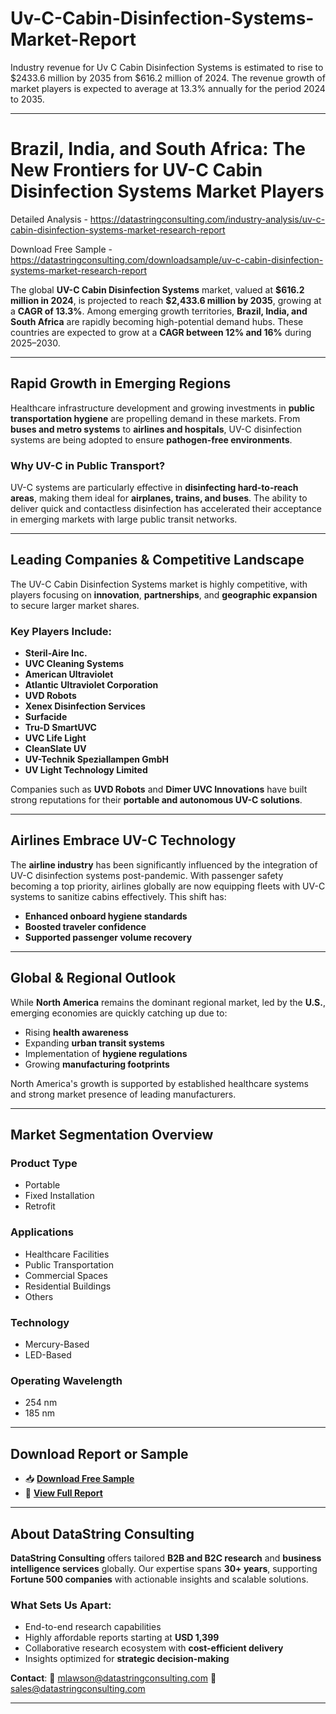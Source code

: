 # Uv-C-Cabin-Disinfection-Systems-Market-Report

Industry revenue for Uv C Cabin Disinfection Systems is estimated to rise to $2433.6 million by 2035 from $616.2 million of 2024. The revenue growth of market players is expected to average at 13.3% annually for the period 2024 to 2035.

---

# Brazil, India, and South Africa: The New Frontiers for UV-C Cabin Disinfection Systems Market Players

Detailed Analysis - https://datastringconsulting.com/industry-analysis/uv-c-cabin-disinfection-systems-market-research-report

Download Free Sample - https://datastringconsulting.com/downloadsample/uv-c-cabin-disinfection-systems-market-research-report

The global **UV-C Cabin Disinfection Systems** market, valued at **\$616.2 million in 2024**, is projected to reach **\$2,433.6 million by 2035**, growing at a **CAGR of 13.3%**. Among emerging growth territories, **Brazil, India, and South Africa** are rapidly becoming high-potential demand hubs. These countries are expected to grow at a **CAGR between 12% and 16%** during 2025–2030.

---

## Rapid Growth in Emerging Regions

Healthcare infrastructure development and growing investments in **public transportation hygiene** are propelling demand in these markets. From **buses and metro systems** to **airlines and hospitals**, UV-C disinfection systems are being adopted to ensure **pathogen-free environments**.

### Why UV-C in Public Transport?

UV-C systems are particularly effective in **disinfecting hard-to-reach areas**, making them ideal for **airplanes, trains, and buses**. The ability to deliver quick and contactless disinfection has accelerated their acceptance in emerging markets with large public transit networks.

---

## Leading Companies & Competitive Landscape

The UV-C Cabin Disinfection Systems market is highly competitive, with players focusing on **innovation**, **partnerships**, and **geographic expansion** to secure larger market shares.

### Key Players Include:

* **Steril-Aire Inc.**
* **UVC Cleaning Systems**
* **American Ultraviolet**
* **Atlantic Ultraviolet Corporation**
* **UVD Robots**
* **Xenex Disinfection Services**
* **Surfacide**
* **Tru-D SmartUVC**
* **UVC Life Light**
* **CleanSlate UV**
* **UV-Technik Speziallampen GmbH**
* **UV Light Technology Limited**

Companies such as **UVD Robots** and **Dimer UVC Innovations** have built strong reputations for their **portable and autonomous UV-C solutions**.

---

## Airlines Embrace UV-C Technology

The **airline industry** has been significantly influenced by the integration of UV-C disinfection systems post-pandemic. With passenger safety becoming a top priority, airlines globally are now equipping fleets with UV-C systems to sanitize cabins effectively. This shift has:

* **Enhanced onboard hygiene standards**
* **Boosted traveler confidence**
* **Supported passenger volume recovery**

---

## Global & Regional Outlook

While **North America** remains the dominant regional market, led by the **U.S.**, emerging economies are quickly catching up due to:

* Rising **health awareness**
* Expanding **urban transit systems**
* Implementation of **hygiene regulations**
* Growing **manufacturing footprints**

North America's growth is supported by established healthcare systems and strong market presence of leading manufacturers.

---

## Market Segmentation Overview

### Product Type

* Portable
* Fixed Installation
* Retrofit

### Applications

* Healthcare Facilities
* Public Transportation
* Commercial Spaces
* Residential Buildings
* Others

### Technology

* Mercury-Based
* LED-Based

### Operating Wavelength

* 254 nm
* 185 nm

---

## Download Report or Sample

* 📥 [**Download Free Sample**](https://datastringconsulting.com/downloadsample/uv-c-cabin-disinfection-systems-market-research-report)
* 🔎 [**View Full Report**](https://datastringconsulting.com/industry-analysis/uv-c-cabin-disinfection-systems-market-research-report)

---

## About DataString Consulting

**DataString Consulting** offers tailored **B2B and B2C research** and **business intelligence services** globally. Our expertise spans **30+ years**, supporting **Fortune 500 companies** with actionable insights and scalable solutions.

### What Sets Us Apart:

* End-to-end research capabilities
* Highly affordable reports starting at **USD 1,399**
* Collaborative research ecosystem with **cost-efficient delivery**
* Insights optimized for **strategic decision-making**

**Contact**:
📧 [mlawson@datastringconsulting.com](mailto:mlawson@datastringconsulting.com)
📧 [sales@datastringconsulting.com](mailto:sales@datastringconsulting.com)

---
